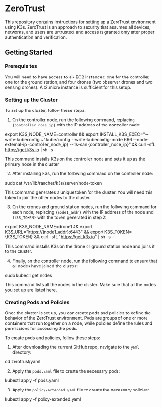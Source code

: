 # ZeroTrust

This repository contains instructions for setting up a ZeroTrust environment using K3s. ZeroTrust is an approach to security that assumes all devices, networks, and users are untrusted, and access is granted only after proper authentication and verification.

## Getting Started

### Prerequisites

You will need to have access to six EC2 instances: one for the controller, one for the ground station, and four drones (two observer drones and two sensing drones). A t2.micro instance is sufficient for this setup.

### Setting up the Cluster

To set up the cluster, follow these steps:

1. On the controller node, run the following command, replacing `{controller_node_ip}` with the IP address of the controller node:

export K3S_NODE_NAME=controller && export INSTALL_K3S_EXEC="--write-kubeconfig ~/.kube/config --write-kubeconfig-mode 666 --node-external-ip {controller_node_ip} --tls-san {controller_node_ip}" && curl -sfL https://get.k3s.io | sh -s -


This command installs K3s on the controller node and sets it up as the primary node in the cluster.

2. After installing K3s, run the following command on the controller node:

sudo cat /var/lib/rancher/k3s/server/node-token


This command generates a unique token for the cluster. You will need this token to join the other nodes to the cluster.

3. On the drones and ground station nodes, run the following command for each node, replacing `{node1_addr}` with the IP address of the node and `{K3S_TOKEN}` with the token generated in step 2:

export K3S_NODE_NAME=drone1 && export K3S_URL="https://{node1_addr}:6443" && export K3S_TOKEN={K3S_TOKEN} && curl -sfL "https://get.k3s.io" | sh -s -


This command installs K3s on the drone or ground station node and joins it to the cluster.

4. Finally, on the controller node, run the following command to ensure that all nodes have joined the cluster:

sudo kubectl get nodes


This command lists all the nodes in the cluster. Make sure that all the nodes you set up are listed here.

### Creating Pods and Policies

Once the cluster is set up, you can create pods and policies to define the behavior of the ZeroTrust environment. Pods are groups of one or more containers that run together on a node, while policies define the rules and permissions for accessing the pods.

To create pods and policies, follow these steps:

1. After downloading the current GitHub repo, navigate to the `yaml` directory:

cd zerotrust/yaml


2. Apply the `pods.yaml` file to create the necessary pods:

kubectl apply -f pods.yaml


3. Apply the `policy-extended.yaml` file to create the necessary policies:

kubectl apply -f policy-extended.yaml

